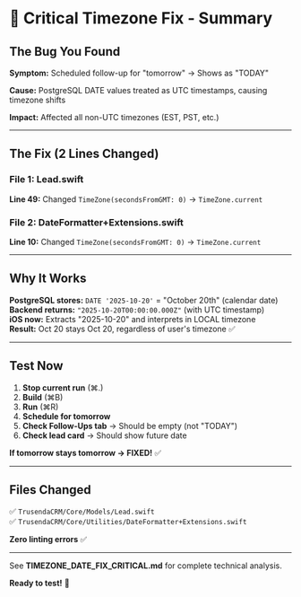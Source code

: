 # 🔴 Critical Timezone Fix - Summary

## The Bug You Found

**Symptom:** Scheduled follow-up for "tomorrow" → Shows as "TODAY"

**Cause:** PostgreSQL DATE values treated as UTC timestamps, causing timezone shifts

**Impact:** Affected all non-UTC timezones (EST, PST, etc.)

---

## The Fix (2 Lines Changed)

### File 1: Lead.swift
**Line 49:** Changed `TimeZone(secondsFromGMT: 0)` → `TimeZone.current`

### File 2: DateFormatter+Extensions.swift  
**Line 10:** Changed `TimeZone(secondsFromGMT: 0)` → `TimeZone.current`

---

## Why It Works

**PostgreSQL stores:** `DATE '2025-10-20'` = "October 20th" (calendar date)  
**Backend returns:** `"2025-10-20T00:00:00.000Z"` (with UTC timestamp)  
**iOS now:** Extracts "2025-10-20" and interprets in LOCAL timezone  
**Result:** Oct 20 stays Oct 20, regardless of user's timezone ✅

---

## Test Now

1. **Stop current run** (⌘.)
2. **Build** (⌘B)
3. **Run** (⌘R)
4. **Schedule for tomorrow**
5. **Check Follow-Ups tab** → Should be empty (not "TODAY")
6. **Check lead card** → Should show future date

**If tomorrow stays tomorrow → FIXED!** ✅

---

## Files Changed

✅ `TrusendaCRM/Core/Models/Lead.swift`  
✅ `TrusendaCRM/Core/Utilities/DateFormatter+Extensions.swift`

**Zero linting errors** ✅

---

See **TIMEZONE_DATE_FIX_CRITICAL.md** for complete technical analysis.

**Ready to test!** 🚀

